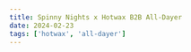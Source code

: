 ```yaml
---
title: Spinny Nights x Hotwax B2B All-Dayer
date: 2024-02-23
tags: ['hotwax', 'all-dayer']
---
```


